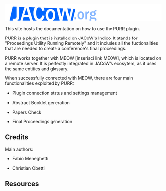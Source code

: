 # 

![JACoW logo](img/JACoW.png)

This site hosts the documentation on how to use the PURR plugin.

PURR is a plugin that is installed on JACoW's Indico. It stands for "Proceedings Utility Running Remotely" and it includes all the fuctionalities that are needed to create a conference's final proceedings.

PURR works together with MEOW [inserisci link MEOW], which is located on a remote server. It is perfectly integrated in JACoW's ecosytem, as it uses the same entities and glossary.

When successfully connected with MEOW, there are four main functionalities exploited by PURR:

- Plugin connection status and settings management

- Abstract Booklet generation

- Papers Check

- Final Proceedings generation

## Credits

Main authors:

- Fabio Meneghetti

- Christian Obetti

## Resources

<!-- The workflow follows the one well documented in the [Organizing IPACs (and other JACoW Events)](https://www.jacow.org/Editors/RunningJACoWConference)  hosted on the official [Joint Accelerator Conferences Website (JACoW)](https://www.JACoW.org).

As per the original document, the documentation is split in various chapters following 
the normal IPAC workflow (e.g., *Initial setup*, *Proposals for Invited Contributions*, *General abstract submission*, etc.).
However, an approach based on the *type of user* following the instructions has been chosen, as highlighted by the structure of the tree menu on the left.

## Credits

The documentation here available is built on multi-decennial experience in proceedings publication for [JACoW](https://www.jacow.org) scientific conferences.

Main authors:

- Christine Petit-Jean Genaz ([CERN](https://www.cern.ch))

- Ivan Andrian ([Elettra Sincrotrone Trieste](https://www.elettra.eu))

## Resources

- [JACoW website](https://www.JACoW.org)
- [Indico](https://getindico.io)
- [Indico end-user documentation](https://learn.getindico.io/) -->
